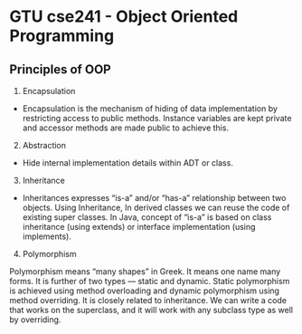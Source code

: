 # GTU cse241 - Object Oriented Programming 

## Principles of OOP

1. Encapsulation

* Encapsulation is the mechanism of hiding of data implementation by restricting access to public methods. Instance variables are kept private and accessor methods are made public to achieve this.

2. Abstraction

* Hide internal implementation details within ADT or class.

3. Inheritance

* Inheritances expresses “is-a” and/or “has-a” relationship between two objects. Using Inheritance, In derived classes we can reuse the code of existing super classes. In Java, concept of “is-a” is based on class inheritance (using extends) or interface implementation (using implements).

4. Polymorphism

Polymorphism means “many shapes” in Greek. It means one name many forms. It is further of two types — static and dynamic. Static polymorphism is achieved using method overloading and dynamic polymorphism using method overriding. It is closely related to inheritance. We can write a code that works on the superclass, and it will work with any subclass type as well by overriding.
